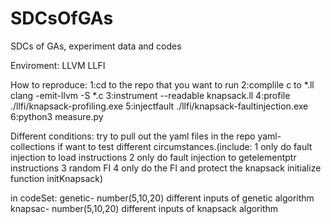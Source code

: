 # SDCsOfGAs
SDCs of GAs, experiment data and codes

Enviroment:
    LLVM
    LLFI

How to reproduce:
    1:cd to the repo that you want to run
    2:complile c to *.ll        clang -emit-llvm -S *.c
    3:instrument --readable knapsack.ll
    4:profile ./llfi/knapsack-profiling.exe
    5:injectfault ./llfi/knapsack-faultinjection.exe
    6:python3 measure.py
    
    
Different conditions:
    try to pull out the yaml files in the repo yaml-collections
    if want to test different circumstances.(include: 1 only do fault injection to load instructions
                                                      2 only do fault injection to getelementptr instructions
                                                      3 random FI
                                                      4 only do the FI and protect the knapsack initialize function initKnapsack)
                                                      
in codeSet: 
            genetic- number(5,10,20) different inputs of genetic algorithm
            knapsac- number(5,10,20) different inputs of knapsack algorithm
